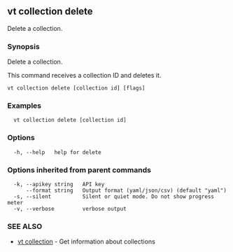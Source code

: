 ## vt collection delete

Delete a collection.

### Synopsis

Delete a collection.

This command receives a collection ID and deletes it.

```
vt collection delete [collection id] [flags]
```

### Examples

```
  vt collection delete [collection id]
```

### Options

```
  -h, --help   help for delete
```

### Options inherited from parent commands

```
  -k, --apikey string   API key
      --format string   Output format (yaml/json/csv) (default "yaml")
  -s, --silent          Silent or quiet mode. Do not show progress meter
  -v, --verbose         verbose output
```

### SEE ALSO

* [vt collection](vt_collection.md)	 - Get information about collections

